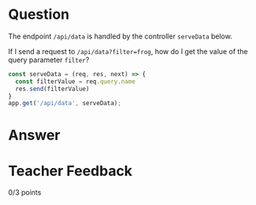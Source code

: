 # Question

The endpoint `/api/data` is handled by the controller `serveData` below.

If I send a request to `/api/data?filter=frog`, how do I get the value of the query parameter `filter`?

```js
const serveData = (req, res, next) => {
  const filterValue = req.query.name
  res.send(filterValue)
}
app.get('/api/data', serveData);
```

# Answer

# Teacher Feedback

0/3 points